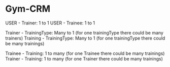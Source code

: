 # Gym-CRM


USER - Trainer: 1 to 1
USER - Trainee: 1 to 1

Trainer - TrainingType: Many to 1  (for one trainingType there could be many trainers)
Training - TrainingType: Many to 1  (for one trainingType there could be many trainings)

Trainee - Training: 1 to many (for one Trainee there could be many trainings)
Trainer - Training: 1 to many (for one Trainer there could be many trainings)